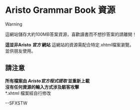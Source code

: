 # Aristo Grammar Book 資源  
> [!WARNING]
> 這網站儲存大約100MB答案資源，喜歡讀書而不想抄答案的請離開！  

**這並非Aristo _官方_ 網站** 
這網站的資源需配合特定.xhtml檔案瀏覽。</br>
並供朋友使用。  

## 請注意  
**所有檔案由 _Aristo官方程式提取_ 並重新上載**  
**沒有任何資源的輸入方式涉及駭客攻擊**  
*.xhtml 檔案經自行修改  

--SFXSTW
